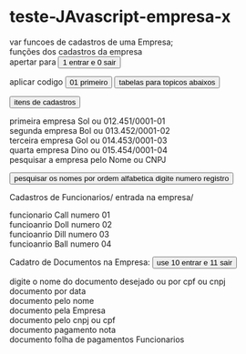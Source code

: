 # teste-JAvascript-empresa-x
<div>var funcoes de cadastros de uma Empresa;</div>

<div>funções dos cadastros da empresa</div>
apertar para <button> 1 entrar e 0 sair</button>

aplicar codigo <button>01 primeiro</button>
<button> tabelas para topicos abaixos</button>

<button> itens de cadastros</button>

<div> primeira empresa Sol ou 012.451/0001-01</div>
<div>segunda empresa Bol ou 013.452/0001-02</div>
<div>terceira empresa Gol ou 014.453/0001-03</div>
<div>quarta empresa Dino ou 015.454/0001-04</div>

<div>pesquisar a empresa pelo Nome ou CNPJ</div>

<button>pesquisar os nomes por ordem alfabetica digite numero registro</button>

Cadastros de Funcionarios/ entrada na empresa/
 <div>funcionario Call numero 01</div>
 <div>funcioanrio Doll numero 02</div>
 <div>funcioanrio Dill numero 03</div>
 <div>funcioanrio Ball numero 04</div>

Cadatro de Documentos na Empresa:
<button>use 10 entrar  e 11 sair </button>

<div>digite o nome do documento desejado ou por cpf ou cnpj</div>

<div>documento por data</div>
<div>documento pelo nome</div>
<div>documento pela Empresa</div>
<div>documento pelo cnpj ou cpf</div>
<div>documento pagamento nota</div>
<div>documento folha de pagamentos Funcionarios</div>
